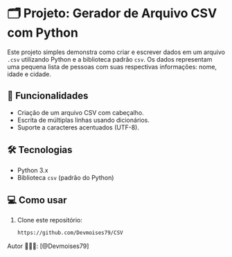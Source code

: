 # 🗂️ Projeto: Gerador de Arquivo CSV com Python

Este projeto simples demonstra como criar e escrever dados em um arquivo `.csv` utilizando Python e a biblioteca padrão `csv`. Os dados representam uma pequena lista de pessoas com suas respectivas informações: nome, idade e cidade.

## 🚀 Funcionalidades

- Criação de um arquivo CSV com cabeçalho.
- Escrita de múltiplas linhas usando dicionários.
- Suporte a caracteres acentuados (UTF-8).

## 🛠️ Tecnologias

- Python 3.x
- Biblioteca `csv` (padrão do Python)

## 💻 Como usar

1. Clone este repositório:
   ```bash
   https://github.com/Devmoises79/CSV
   ```

Autor 👨🏾‍💻: [@Devmoises79]
